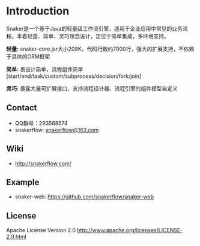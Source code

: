 Introduction
==========

Snaker是一个基于Java的轻量级工作流引擎，适用于企业应用中常见的业务流程。本着轻量、简单、灵巧理念设计，定位于简单集成，多环境支持。

**轻量:**
snaker-core.jar大小208K，代码行数约7000行，强大的扩展支持，不依赖于具体的ORM框架

**简单:**
表设计简单，流程组件简单[start/end/task/custom/subprocess/decision/fork/join]

**灵巧:**
暴露大量可扩展接口，支持流程设计器、流程引擎的组件模型自定义


Contact
-----
* QQ群号：293568574
* snakerflow: <snakerflow@163.com>

Wiki
----
* <http://snakerflow.com/>

Example
-----
* snaker-web: <https://github.com/snakerflow/snaker-web>

License
-----
Apache License Version 2.0 <http://www.apache.org/licenses/LICENSE-2.0.html>


